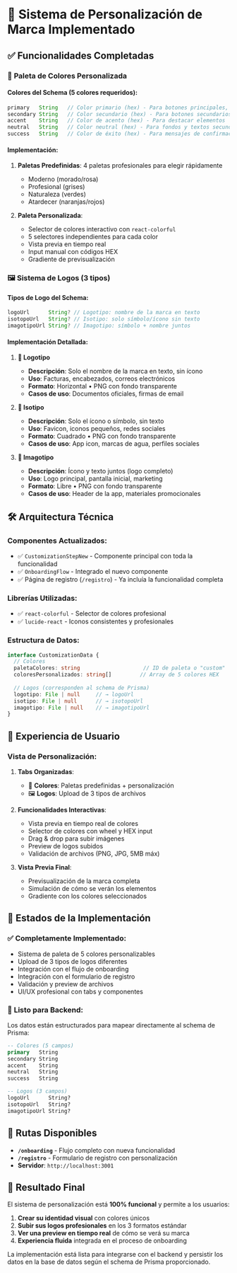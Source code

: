# 🎨 Sistema de Personalización de Marca Implementado

## ✅ Funcionalidades Completadas

### 🎨 **Paleta de Colores Personalizada**

#### Colores del Schema (5 colores requeridos):
```typescript
primary   String   // Color primario (hex) - Para botones principales, enlaces
secondary String   // Color secundario (hex) - Para botones secundarios
accent    String   // Color de acento (hex) - Para destacar elementos
neutral   String   // Color neutral (hex) - Para fondos y textos secundarios
success   String   // Color de éxito (hex) - Para mensajes de confirmación
```

#### Implementación:
1. **Paletas Predefinidas**: 4 paletas profesionales para elegir rápidamente
   - Moderno (morado/rosa)
   - Profesional (grises)
   - Naturaleza (verdes)
   - Atardecer (naranjas/rojos)

2. **Paleta Personalizada**: 
   - Selector de colores interactivo con `react-colorful`
   - 5 selectores independientes para cada color
   - Vista previa en tiempo real
   - Input manual con códigos HEX
   - Gradiente de previsualización

### 🖼️ **Sistema de Logos (3 tipos)**

#### Tipos de Logo del Schema:
```typescript
logoUrl      String? // Logotipo: nombre de la marca en texto
isotopoUrl   String? // Isotipo: solo símbolo/ícono sin texto  
imagotipoUrl String? // Imagotipo: símbolo + nombre juntos
```

#### Implementación Detallada:

1. **📝 Logotipo**
   - **Descripción**: Solo el nombre de la marca en texto, sin ícono
   - **Uso**: Facturas, encabezados, correos electrónicos
   - **Formato**: Horizontal • PNG con fondo transparente
   - **Casos de uso**: Documentos oficiales, firmas de email

2. **🎯 Isotipo** 
   - **Descripción**: Solo el ícono o símbolo, sin texto
   - **Uso**: Favicon, iconos pequeños, redes sociales
   - **Formato**: Cuadrado • PNG con fondo transparente
   - **Casos de uso**: App icon, marcas de agua, perfiles sociales

3. **🔗 Imagotipo**
   - **Descripción**: Ícono y texto juntos (logo completo)
   - **Uso**: Logo principal, pantalla inicial, marketing
   - **Formato**: Libre • PNG con fondo transparente
   - **Casos de uso**: Header de la app, materiales promocionales

## 🛠️ **Arquitectura Técnica**

### Componentes Actualizados:
- ✅ `CustomizationStepNew` - Componente principal con toda la funcionalidad
- ✅ `OnboardingFlow` - Integrado el nuevo componente
- ✅ Página de registro (`/registro`) - Ya incluía la funcionalidad completa

### Librerías Utilizadas:
- ✅ `react-colorful` - Selector de colores profesional
- ✅ `lucide-react` - Iconos consistentes y profesionales

### Estructura de Datos:
```typescript
interface CustomizationData {
  // Colores
  paletaColores: string                    // ID de paleta o "custom"
  coloresPersonalizados: string[]         // Array de 5 colores HEX
  
  // Logos (corresponden al schema de Prisma)
  logotipo: File | null     // → logoUrl
  isotipo: File | null      // → isotopoUrl  
  imagotipo: File | null    // → imagotipoUrl
}
```

## 🎯 **Experiencia de Usuario**

### Vista de Personalización:
1. **Tabs Organizadas**:
   - 🎨 **Colores**: Paletas predefinidas + personalización
   - 🖼️ **Logos**: Upload de 3 tipos de archivos

2. **Funcionalidades Interactivas**:
   - Vista previa en tiempo real de colores
   - Selector de colores con wheel y HEX input
   - Drag & drop para subir imágenes
   - Preview de logos subidos
   - Validación de archivos (PNG, JPG, 5MB máx)

3. **Vista Previa Final**:
   - Previsualización de la marca completa
   - Simulación de cómo se verán los elementos
   - Gradiente con los colores seleccionados

## 🚀 **Estados de la Implementación**

### ✅ **Completamente Implementado**:
- Sistema de paleta de 5 colores personalizables
- Upload de 3 tipos de logos diferentes  
- Integración con el flujo de onboarding
- Integración con el formulario de registro
- Validación y preview de archivos
- UI/UX profesional con tabs y componentes

### 🔄 **Listo para Backend**:
Los datos están estructurados para mapear directamente al schema de Prisma:
```sql
-- Colores (5 campos)
primary   String
secondary String  
accent    String
neutral   String
success   String

-- Logos (3 campos)
logoUrl      String?
isotopoUrl   String?
imagotipoUrl String?
```

## 📱 **Rutas Disponibles**

- **`/onboarding`** - Flujo completo con nueva funcionalidad
- **`/registro`** - Formulario de registro con personalización
- **Servidor**: `http://localhost:3001`

## 🎉 **Resultado Final**

El sistema de personalización está **100% funcional** y permite a los usuarios:

1. **Crear su identidad visual** con colores únicos
2. **Subir sus logos profesionales** en los 3 formatos estándar
3. **Ver una preview en tiempo real** de cómo se verá su marca
4. **Experiencia fluida** integrada en el proceso de onboarding

La implementación está lista para integrarse con el backend y persistir los datos en la base de datos según el schema de Prisma proporcionado.
